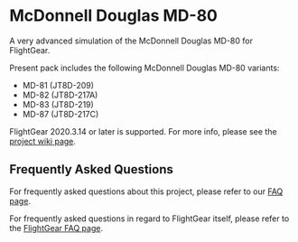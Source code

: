# McDonnell Douglas MD-80
A very advanced simulation of the McDonnell Douglas MD-80 for FlightGear.

Present pack includes the following McDonnell Douglas MD-80 variants:
- MD-81 (JT8D-209)
- MD-82 (JT8D-217A)
- MD-83 (JT8D-219)
- MD-87 (JT8D-217C)

FlightGear 2020.3.14 or later is supported. For more info, please see the [project wiki page](https://wiki.flightgear.org/McDonnell_Douglas_MD-80).

## Frequently Asked Questions
For frequently asked questions about this project, please refer to our [FAQ page](https://github.com/Octal450/MD-80/blob/master/Docs/FAQ.md).

For frequently asked questions in regard to FlightGear itself, please refer to the [FlightGear FAQ page](https://wiki.flightgear.org/Frequently_asked_questions).
